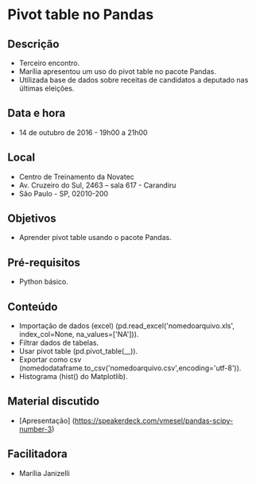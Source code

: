 # Pivot table no Pandas

## Descrição
* Terceiro encontro.
* Marília apresentou um uso do pivot table no pacote Pandas.
* Utilizada base de dados sobre receitas de candidatos a deputado nas últimas eleições.

## Data e hora
* 14 de outubro de 2016 - 19h00 a 21h00

## Local
* Centro de Treinamento da Novatec
* Av. Cruzeiro do Sul, 2463 – sala 617 - Carandiru
* São Paulo - SP, 02010-200

## Objetivos
* Aprender pivot table usando o pacote Pandas.

## Pré-requisitos
* Python básico.

## Conteúdo
* Importação de dados (excel) (pd.read_excel('nomedoarquivo.xls', index_col=None, na_values=['NA'])).
* Filtrar dados de tabelas.
* Usar pivot table (pd.pivot_table(__)).
* Exportar como csv (nomedodataframe.to_csv('nomedoarquivo.csv',encoding='utf-8')).
* Histograma (hist() do Matplotlib).

## Material discutido
* [Apresentação] (https://speakerdeck.com/vmesel/pandas-scipy-number-3)

## Facilitadora
* Marília Janizelli
